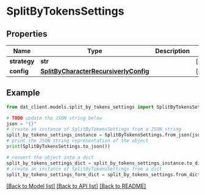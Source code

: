 # SplitByTokensSettings


## Properties

Name | Type | Description | Notes
------------ | ------------- | ------------- | -------------
**strategy** | **str** |  | [optional] 
**config** | [**SplitByCharacterRecursiverlyConfig**](SplitByCharacterRecursiverlyConfig.md) |  | [optional] 

## Example

```python
from dat_client.models.split_by_tokens_settings import SplitByTokensSettings

# TODO update the JSON string below
json = "{}"
# create an instance of SplitByTokensSettings from a JSON string
split_by_tokens_settings_instance = SplitByTokensSettings.from_json(json)
# print the JSON string representation of the object
print(SplitByTokensSettings.to_json())

# convert the object into a dict
split_by_tokens_settings_dict = split_by_tokens_settings_instance.to_dict()
# create an instance of SplitByTokensSettings from a dict
split_by_tokens_settings_form_dict = split_by_tokens_settings.from_dict(split_by_tokens_settings_dict)
```
[[Back to Model list]](../README.md#documentation-for-models) [[Back to API list]](../README.md#documentation-for-api-endpoints) [[Back to README]](../README.md)


